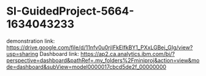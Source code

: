 # SI-GuidedProject-5664-1634043233
demonstration link: https://drive.google.com/file/d/11nfv0u0rjlFkEIfkBY1_PXxLGBej_GIg/view?usp=sharing
Dashboard link: https://ap2.ca.analytics.ibm.com/bi/?perspective=dashboard&pathRef=.my_folders%2Fminiproj&action=view&mode=dashboard&subView=model0000017cbcd5de2f_00000000
